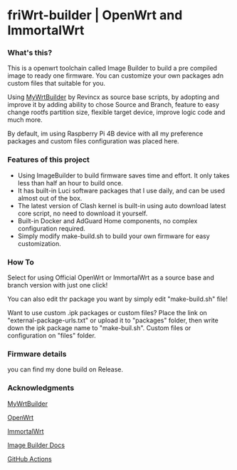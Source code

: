 # friWrt-builder | OpenWrt and ImmortalWrt

### What's this?
This is a openwrt toolchain called Image Builder to build a pre compiled image to ready one firmware. You can customize your own packages adn custom files that suitable for you. 

Using [MyWrtBuilder](https://github.com/Revincx/MyWrtBuilder) by Revincx as source base scripts, by adopting and improve it by adding ability to chose Source and Branch, feature to easy change rootfs partition size, flexible target device, improve logic code and much more.

By default, im using Raspberry Pi 4B device with all my preference packages and custom files configuration was placed here.

### Features of this project
* Using ImageBuilder to build firmware saves time and effort. It only takes less than half an hour to build once.
* It has built-in Luci software packages that I use daily, and can be used almost out of the box.
* The latest version of Clash kernel is built-in using auto download latest core script, no need to download it yourself.
* Built-in Docker and AdGuard Home components, no complex configuration required.
* Simply modify make-build.sh to build your own firmware for easy customization.

### How To
Select for using Official OpenWrt or ImmortalWrt as a source base and branch version with just one click!

You can also edit thr package you want by simply edit "make-build.sh" file!

Want to use custom .ipk packages or custom files?
Place the link on "external-package-urls.txt" or upload it to "packages" folder, then write down the ipk package name to "make-buil.sh".
Custom files or configuration on "files" folder.

### Firmware details

you can find my done build on Release.

### Acknowledgments

[MyWrtBuilder](https://github.com/Revincx/MyWrtBuilder)

[OpenWrt](https://github.com/openwrt/openwrt/)

[ImmortalWrt](https://github.com/immortalwrt/immortalwrt)

[Image Builder Docs](https://openwrt.org/docs/guide-user/additional-software/imagebuilder)

[GitHub Actions](https://github.com/features/actions)
